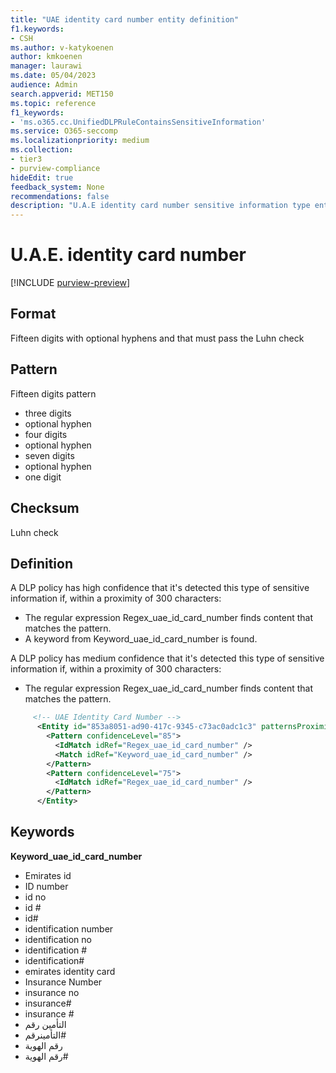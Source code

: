 ```yaml
---
title: "UAE identity card number entity definition"
f1.keywords:
- CSH
ms.author: v-katykoenen
author: kmkoenen
manager: laurawi
ms.date: 05/04/2023
audience: Admin
search.appverid: MET150
ms.topic: reference
f1_keywords:
- 'ms.o365.cc.UnifiedDLPRuleContainsSensitiveInformation'
ms.service: O365-seccomp
ms.localizationpriority: medium
ms.collection:
- tier3
- purview-compliance
hideEdit: true
feedback_system: None
recommendations: false
description: "U.A.E identity card number sensitive information type entity definition."
---
```


# U.A.E. identity card number

[!INCLUDE [purview-preview](../includes/purview-preview.md)]

## Format

Fifteen digits with optional hyphens and that must pass the Luhn check

## Pattern

Fifteen digits pattern

- three digits  
- optional hyphen
- four digits
- optional hyphen
- seven digits
- optional hyphen
- one digit

## Checksum

Luhn check

## Definition

A DLP policy has high confidence that it's detected this type of sensitive information if, within a proximity of 300 characters:

- The regular expression Regex_uae_id_card_number finds content that matches the pattern.
- A keyword from Keyword_uae_id_card_number is found.

A DLP policy has medium confidence that it's detected this type of sensitive information if, within a proximity of 300 characters:

- The regular expression Regex_uae_id_card_number  finds content that matches the pattern.

```xml
     <!-- UAE Identity Card Number -->
      <Entity id="853a8051-ad90-417c-9345-c73ac0adc1c3" patternsProximity="300" recommendedConfidence="85">
        <Pattern confidenceLevel="85">
          <IdMatch idRef="Regex_uae_id_card_number" />
          <Match idRef="Keyword_uae_id_card_number" />
        </Pattern>
        <Pattern confidenceLevel="75">
          <IdMatch idRef="Regex_uae_id_card_number" />
        </Pattern>
      </Entity>
```

## Keywords

**Keyword_uae_id_card_number**

- Emirates id
- ID number
- id no
- id #
- id#
- identification number
- identification no
- identification #
- identification#
- emirates identity card
- Insurance Number
- insurance no
- insurance#
- insurance #
- التأمين رقم
- التأمينرقم#
- رقم الهوية
- رقم الهوية#
